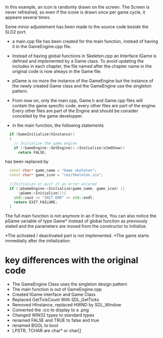 
In this example, an icon is randomly drawn on the screen. The Screen is never
refreshed, so even if the icone is drawn once per game cycle, it appeare several
times.

Some minor adjustement has been made to the source code beside the SLD2 port.

* a main.cpp file has been created for the main function, instead of having it in
the GameEngine.cpp file.

* Instead of having global functions in Skeleton.cpp an Interface IGame is
defined and implemented by a Game class.
To avoid updating the includes in each chapter, the file named after the chapter
name in the original code is now always in the Game file.

* pGame is no more the instance of the GameEngine but the instance of the newly
created Game class and the GameEngine use the singleton pattern.

* From now on, only the main.cpp, Game.h and Game.cpp files will contain the game
specific code, every other files are part of the engine. Every other files are
part of the Engine and should be consider conceiled by the game developper. 

* in the main function, the following statements

```c++
  if (GameInitialize(hInstance))
  {
    // Initialize the game engine
    if (!GameEngine::GetEngine()->Initialize(iCmdShow))
      return FALSE;
```

has been replaced by

```c++
  const char* game_name = "Game skeleton";
  const char* game_icon = "res/Skeleton.ico";
  
  //Initialize or quit if an error occured
  if (!pGameEngine->Initialize(game_name, game_icon) ||
      !pGame->Initialize()){
    std::cout << "INIT ERR" << std::endl;
    return EXIT_FAILURE;
  }
```

The full main function is not anymore in an if brace,
You can also notice the pGame variable of type Game* instead of
global function as previously stated and the parameters are moved
from the constructor to Initialize. 

*The activated / deactivated part is not implemented.
*The game starts immediatly after the initialization

# key differences with the original code
* The GameEngine Class uses the singleton design pattern
* The main function is out of GameEngine.cpp
* Created IGame interface and Game Class
* Replaced GetTickCount With SDL_GetTicks
* Removed HInstance, replaced HWND by SDL_Window
* Converted the .ico to display to a .png
* Changed WIN32 types to standard types
 * renamed FALSE and TRUE to false and true
 * renamed BOOL to bool
 * LPSTR, TCHAR  are char* or char[]
